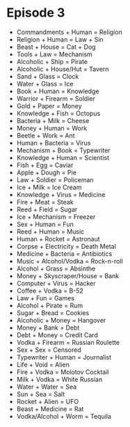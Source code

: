 # Episode 3

- Commandments + Human = Religion
- Religion + Human = Law + Sin
- Beast + House = Cat + Dog
- Tools + Law = Mechanism
- Alcoholic + Ship = Pirate
- Alcoholic + House/Hut = Tavern
- Sand + Glass = Clock
- Water + Glass = Ice
- Book + Human = Knowledge
- Warrior + Firearm = Soldier
- Gold + Paper = Money
- Knowledge + Fish = Octopus
- Bacteria + Milk = Cheese
- Money + Human = Work
- Beetle + Work = Ant
- Human + Bacteria = Virus
- Mechanism + Book = Typewriter
- Knowledge + Human = Scientist
- Fish + Egg = Caviar
- Apple + Dough = Pie
- Law + Soldier = Policeman
- Ice + Milk = Ice Cream
- Knowledge + Virus = Medicine
- Fire + Meat = Steak
- Reed + Field = Sugar
- Ice + Mechanism = Freezer
- Sex + Human = Fun
- Reed + Human = Music
- Human + Rocket = Astronaut
- Corpse + Electricity = Death Metal
- Medicine + Bacteria = Antibiotics
- Music + Alcohol/Vodka = Rock-n-roll
- Alcohol + Grass = Absinthe
- Money + Skyscraper/House = Bank
- Computer + Virus = Hacker
- Coffee + Vodka = B-52
- Law + Fun = Games
- Alcohol + Pirate = Rum
- Sugar + Bread = Cookies
- Alcoholic + Money = Hangover
- Money + Bank = Debt
- Debt + Money = Credit Card
- Vodka + Firearm = Russian Roulette
- Sex + Sex = Censored
- Typewriter + Human = Journalist
- Life + Void = Alien
- Fire + Vodka = Molotov Cocktail
- Milk + Vodka = White Russian
- Water + Water = Sea
- Sun + Sea = Salt
- Rocket + Alien = UFO
- Beast + Medicine = Rat
- Vodka/Alcohol + Worm = Tequila
